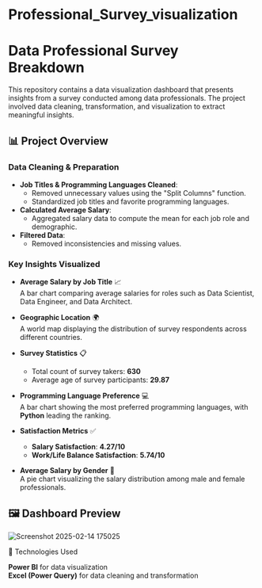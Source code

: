 # Professional_Survey_visualization

# Data Professional Survey Breakdown

This repository contains a data visualization dashboard that presents insights from a survey conducted among data professionals. The project involved data cleaning, transformation, and visualization to extract meaningful insights.

## 📊 Project Overview

### Data Cleaning & Preparation
- **Job Titles & Programming Languages Cleaned**:  
  - Removed unnecessary values using the "Split Columns" function.  
  - Standardized job titles and favorite programming languages.  
- **Calculated Average Salary**:  
  - Aggregated salary data to compute the mean for each job role and demographic.  
- **Filtered Data**:  
  - Removed inconsistencies and missing values.

### Key Insights Visualized
- **Average Salary by Job Title** 📈  
  A bar chart comparing average salaries for roles such as Data Scientist, Data Engineer, and Data Architect.

- **Geographic Location** 🌍  
  A world map displaying the distribution of survey respondents across different countries.

- **Survey Statistics** 📋  
  - Total count of survey takers: **630**  
  - Average age of survey participants: **29.87**  

- **Programming Language Preference** 💻  
  A bar chart showing the most preferred programming languages, with **Python** leading the ranking.

- **Satisfaction Metrics** ✅  
  - **Salary Satisfaction**: **4.27/10**  
  - **Work/Life Balance Satisfaction**: **5.74/10**  

- **Average Salary by Gender** 🚻  
  A pie chart visualizing the salary distribution among male and female professionals.

## 🖼️ Dashboard Preview

![Screenshot 2025-02-14 175025](https://github.com/user-attachments/assets/5349931d-c22a-4840-b973-57d7ac0e2d0d)

 🔧 Technologies Used

**Power BI** for data visualization  
**Excel (Power Query)** for data cleaning and transformation  


